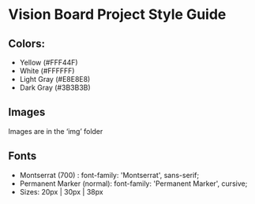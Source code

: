 # Vision Board Project Style Guide

## Colors:
- Yellow (#FFF44F)
- White (#FFFFFF)
- Light Gray (#E8E8E8) 
- Dark Gray (#3B3B3B)

## Images
Images are in the ‘img’ folder

## Fonts
- Montserrat (700) : font-family: 'Montserrat', sans-serif;
- Permanent Marker (normal): font-family: 'Permanent Marker', cursive;
- Sizes: 20px | 30px | 38px

